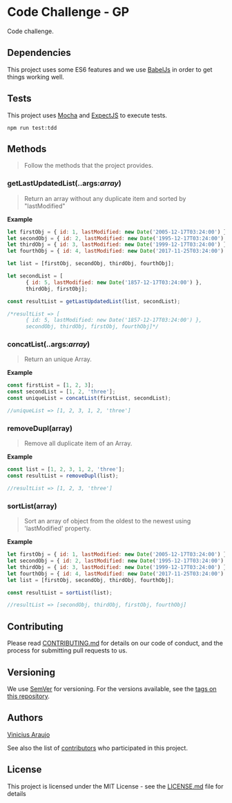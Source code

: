 # Code Challenge - GP

Code challenge.

## Dependencies

This project uses some ES6 features and we use [BabelJs](https://babeljs.io/) in order to get things working well.

## Tests

This project uses [Mocha](https://mochajs.org/) and [ExpectJS](https://github.com/Automattic/expect.js) to execute tests.

```
npm run test:tdd
```

## Methods

> Follow the methods that the project provides.

### getLastUpdatedList(..args:*array*)

> Return an array without any duplicate item and sorted by "lastModified"

**Example**

```js
let firstObj = { id: 1, lastModified: new Date('2005-12-17T03:24:00') };
let secondObj = { id: 2, lastModified: new Date('1995-12-17T03:24:00') };
let thirdObj = { id: 3, lastModified: new Date('1999-12-17T03:24:00') };
let fourthObj = { id: 4, lastModified: new Date('2017-11-25T03:24:00') };

let list = [firstObj, secondObj, thirdObj, fourthObj];

let secondList = [
      { id: 5, lastModified: new Date('1857-12-17T03:24:00') },
      thirdObj, firstObj];

const resultList = getLastUpdatedList(list, secondList);

/*resultList => [
      { id: 5, lastModified: new Date('1857-12-17T03:24:00') },
      secondObj, thirdObj, firstObj, fourthObj]*/
```

### concatList(..args:*array*)

> Return an unique Array.

**Example**

```js
const firstList = [1, 2, 3];
const secondList = [1, 2, 'three'];
const uniqueList = concatList(firstList, secondList);

//uniqueList => [1, 2, 3, 1, 2, 'three']
```

### removeDupl(array)

> Remove all duplicate item of an Array.

**Example**

```js
const list = [1, 2, 3, 1, 2, 'three'];
const resultList = removeDupl(list);

//resultList => [1, 2, 3, 'three']
```

### sortList(array)

> Sort an array of object from the oldest to the newest using 'lastModified' property.

**Example**

```js
let firstObj = { id: 1, lastModified: new Date('2005-12-17T03:24:00') };
let secondObj = { id: 2, lastModified: new Date('1995-12-17T03:24:00') };
let thirdObj = { id: 3, lastModified: new Date('1999-12-17T03:24:00') };
let fourthObj = { id: 4, lastModified: new Date('2017-11-25T03:24:00') };
let list = [firstObj, secondObj, thirdObj, fourthObj];

const resultList = sortList(list);

//resultList => [secondObj, thirdObj, firstObj, fourthObj]
```

## Contributing

Please read [CONTRIBUTING.md](https://gist.github.com/PurpleBooth/b24679402957c63ec426) for details on our code of conduct, and the process for submitting pull requests to us.

## Versioning

We use [SemVer](http://semver.org/) for versioning. For the versions available, see the [tags on this repository](https://github.com/your/project/tags).

## Authors

[Vinicius Araujo](https://github.com/vinicius-araujo/)

See also the list of [contributors](https://github.com/vinicius-araujo/dazn-challenge/contributors) who participated in this project.

## License

This project is licensed under the MIT License - see the [LICENSE.md](LICENSE.md) file for details


